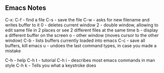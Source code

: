 ## Emacs Notes

C-x:
C-f - find a file
C-s - save the file
C-w - asks for new filename and writes buffer to it
0 - deletes current window
2 - double window, allowing to edit same file in 2 places or see 2 different
files at the same time
b - display a different buffer on the screen
o - other window (moves cursor to the other window)
C-b - lists buffers currently loaded into emacs
C-c - save all buffers, kill emacs
u - undoes the last command types, in case you made a mistake


C-h - help
C-h t - tutorial
C-h i - describes most emacs commands in man style
C-h k - Tells you what a keystroke does


